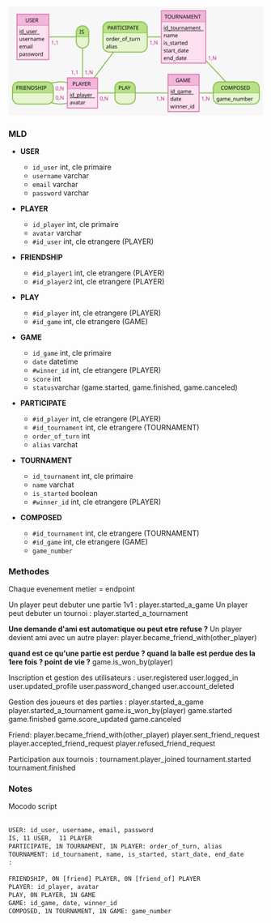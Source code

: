 <img src = "MCD.svg"/>

### MLD 

- **USER**
  - `id_user` int, cle primaire
  - `username` varchar
  - `email` varchar
  - `password` varchar

- **PLAYER**
  - `id_player` int, cle primaire
  - `avatar` varchar
  - `#id_user` int, cle etrangere (PLAYER)

- **FRIENDSHIP**
  - `#id_player1` int, cle etrangere (PLAYER)
  - `#id_player2` int, cle etrangere (PLAYER)

- **PLAY**
  - `#id_player` int, cle etrangere (PLAYER)
  - `#id_game` int, cle etrangere (GAME)

- **GAME**
  - `id_game` int, cle primaire
  - `date` datetime
  - `#winner_id` int, cle etrangere (PLAYER)
  - `score` int
  - `status`varchar (game.started, game.finished, game.canceled)

- **PARTICIPATE**
  - `#id_player` int, cle etrangere (PLAYER)
  - `#id_tournament` int, cle etrangere (TOURNAMENT)
  - `order_of_turn` int
  - `alias` varchat

- **TOURNAMENT**
  - `id_tournament` int, cle primaire
  - `name` varchat
  - `is_started` boolean
  - `#winner_id` int, cle etrangere (PLAYER)

- **COMPOSED**
  - `#id_tournament` int, cle etrangere (TOURNAMENT)
  - `#id_game` int, cle etrangere (GAME)
  - `game_number` 


### Methodes  
Chaque evenement metier = endpoint

Un player peut debuter une partie 1v1 :
player.started_a_game
Un player peut debuter un tournoi :
player.started_a_tournament

**Une demande d'ami est automatique ou peut etre refuse ?**
Un player devient ami avec un autre player:
player.became_friend_with(other_player)

**quand est ce qu'une partie est perdue ? quand la balle est perdue des la 1ere fois ? point de vie ?**
game.is_won_by(player) 

Inscription et gestion des utilisateurs :
user.registered
user.logged_in
user.updated_profile
user.password_changed
user.account_deleted

Gestion des joueurs et des parties :
player.started_a_game
player.started_a_tournament
game.is_won_by(player)
game.started
game.finished
game.score_updated
game.canceled

Friend:
player.became_friend_with(other_player)
player.sent_friend_request
player.accepted_friend_request
player.refused_friend_request

Participation aux tournois :
tournament.player_joined
tournament.started
tournament.finished




### Notes  

Mocodo script
```

USER: id_user, username, email, password
IS, 11 USER,  11 PLAYER
PARTICIPATE, 1N TOURNAMENT, 1N PLAYER: order_of_turn, alias
TOURNAMENT: id_tournament, name, is_started, start_date, end_date
:

FRIENDSHIP, 0N [friend] PLAYER, 0N [friend_of] PLAYER
PLAYER: id_player, avatar
PLAY, 0N PLAYER, 1N GAME
GAME: id_game, date, winner_id
COMPOSED, 1N TOURNAMENT, 1N GAME: game_number

```

<!-- ```

TOURNAMENT: id tournament, name, is_started, start date, end date
PARTICIPATE, 1N TOURNAMENT, 1N PLAYER: order_of_turn, alias
:

COMPOSED, 1N TOURNAMENT, 1N GAME: game_number
PLAYER: id player
FRIENDSHIP, 0N [friend] PLAYER, 0N [friend_of] PLAYER

GAME: id game, date,winner_id,  is_started, start date, end date
PLAY, 0N PLAYER, 1N GAME
:

``` -->
